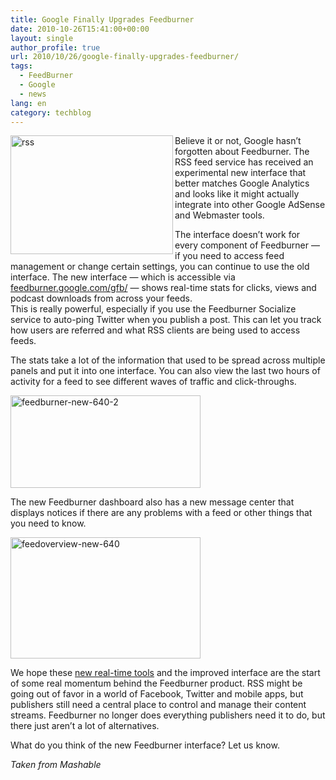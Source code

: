 ```yaml
---
title: Google Finally Upgrades Feedburner
date: 2010-10-26T15:41:00+00:00
layout: single
author_profile: true
url: 2010/10/26/google-finally-upgrades-feedburner/
tags:
  - FeedBurner
  - Google
  - news
lang: en
category: techblog
---
```

[<img title="rss" border="0" alt="rss" align="left" src="http://lh5.ggpht.com/_vaUVXcmC3OI/TMbvlGqG9JI/AAAAAAAAC7A/pnnEAR-jNHk/rss_thumb%5B1%5D.jpg?imgmax=800" width="260" height="190" />](http://lh5.ggpht.com/_vaUVXcmC3OI/TMbvjBoam5I/AAAAAAAAC68/Gi9tnNxsmyE/s1600-h/rss%5B4%5D.jpg)Believe it or not, Google hasn’t forgotten about Feedburner. The RSS feed service has received an experimental new interface that better matches Google Analytics and looks like it might actually integrate into other Google AdSense and Webmaster tools. 

The interface doesn’t work for every component of Feedburner — if you need to access feed management or change certain settings, you can continue to use the old interface. The new interface — which is accessible via [feedburner.google.com/gfb/](http://feedburner.google.com/gfb/) — shows real-time stats for clicks, views and podcast downloads from across your feeds.  
This is really powerful, especially if you use the Feedburner Socialize service to auto-ping Twitter when you publish a post. This can let you track how users are referred and what RSS clients are being used to access feeds.

The stats take a lot of the information that used to be spread across multiple panels and put it into one interface. You can also view the last two hours of activity for a feed to see different waves of traffic and click-throughs.

[<img title="feedburner-new-640-2" border="0" alt="feedburner-new-640-2" src="http://lh6.ggpht.com/_vaUVXcmC3OI/TMbvoo79rhI/AAAAAAAAC7I/PfnZely3rEo/feedburner-new-640-2_thumb.jpg?imgmax=800" width="304" height="148" />](http://lh5.ggpht.com/_vaUVXcmC3OI/TMbvnOY-EDI/AAAAAAAAC7E/OhzHwebQqSg/s1600-h/feedburner-new-640-2%5B2%5D.jpg)

The new Feedburner dashboard also has a new message center that displays notices if there are any problems with a feed or other things that you need to know.

[<img title="feedoverview-new-640" border="0" alt="feedoverview-new-640" src="http://lh5.ggpht.com/_vaUVXcmC3OI/TMbvt1cj5FI/AAAAAAAAC7Q/0afV1hn_U4g/feedoverview-new-640_thumb.jpg?imgmax=800" width="304" height="194" />](http://lh4.ggpht.com/_vaUVXcmC3OI/TMbvrN9tf6I/AAAAAAAAC7M/GC_wMJkJhXo/s1600-h/feedoverview-new-640%5B2%5D.jpg)

We hope these [new real-time tools](http://adsenseforfeeds.blogspot.com/2010/10/your-stats-right-away.html) and the improved interface are the start of some real momentum behind the Feedburner product. RSS might be going out of favor in a world of Facebook, Twitter and mobile apps, but publishers still need a central place to control and manage their content streams. Feedburner no longer does everything publishers need it to do, but there just aren’t a lot of alternatives.

What do you think of the new Feedburner interface? Let us know.

_Taken from Mashable_